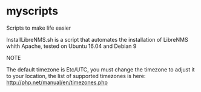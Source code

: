 # myscripts
Scripts to make life easier

InstallLibreNMS.sh is a script that automates the installation of LibreNMS whith Apache, tested on Ubuntu 16.04 and Debian 9

NOTE

The default timezone is Etc/UTC, you must change the timezone to adjust it to your location, the list of supported timezones is here: http://php.net/manual/en/timezones.php
